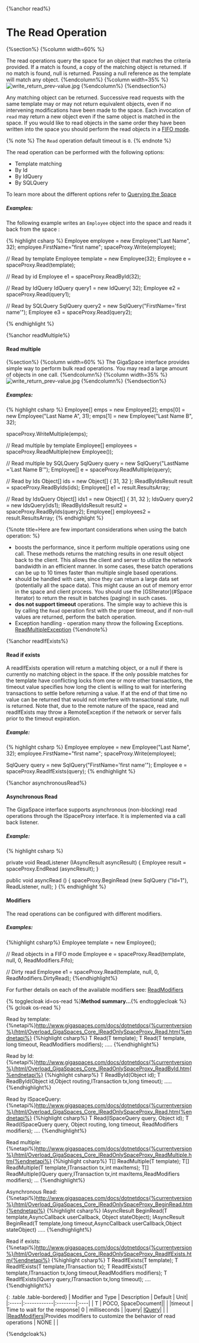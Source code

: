 
{%anchor read%}

# The Read Operation
{%section%}
{%column width=60% %}

The  read operations query the space for an object that matches the criteria provided.
If a match is found, a copy of the matching object is returned.
If no match is found, null is returned. Passing a null reference as the template will match any object.
{%endcolumn%}
{%column width=35% %}
![write_return_prev-value.jpg](/attachment_files/POJO_read.jpg)
{%endcolumn%}
{%endsection%}

Any matching object can be returned. Successive read requests with the same template may or may not return equivalent objects, even if no intervening modifications have been made to the space.
Each invocation of `read` may return a new object even if the same object is matched in the space.
If you would like to read objects in the same order they have been written into the space you should perform the read objects in a [FIFO mode](./fifo-support.html).

{% note %}
The `Read` operation default timeout is `0`.
{% endnote %}

The read operation can be performed with the following options:

- Template matching
- By Id
- By IdQuery
- By SQLQuery

To learn more about the different options refer to [Querying the Space](./querying-the-space.html)

##### Examples:

The following example writes an `Employee` object into the space and reads it back from the space :

{% highlight csharp %}
Employee employee = new Employee("Last Name", 32);
employee.FirstName="first name";
spaceProxy.Write(employee);

// Read by template
Employee template = new Employee(32);
Employee e = spaceProxy.Read(template);

// Read by id
Employee e1 = spaceProxy.ReadById<Employee>(32);

// Read by IdQuery
IdQuery<Employee> query1 = new IdQuery<Employee>( 32);
Employee e2 = spaceProxy.Read<Employee>(query1);

// Read by SQLQuery
SqlQuery<Employee> query2 = new SqlQuery<Employee>("FirstName='first name'");
Employee e3 = spaceProxy.Read<Employee>(query2);

{% endhighlight %}


{%anchor readMultiple%}

#### Read multiple

{%section%}
{%column width=60% %}
The GigaSpace interface provides simple way to perform bulk read operations. You may read a large amount of objects in one call.
{%endcolumn%}
{%column width=35% %}
![write_return_prev-value.jpg](/attachment_files/POJO_read_multi.jpg)
{%endcolumn%}
{%endsection%}

##### Examples:

{% highlight csharp %}
Employee[] emps = new Employee[2];
emps[0] = new Employee("Last Name A", 31);
emps[1] = new Employee("Last Name B", 32);

spaceProxy.WriteMultiple(emps);

// Read multiple by template
Employee[] employees = spaceProxy.ReadMultiple<Employee>(new Employee());

// Read multiple by SQLQuery
SqlQuery<Employee> query = new SqlQuery<Employee>("LastName ='Last Name B'");
Employee[] e = spaceProxy.ReadMultiple<Employee>(query);

// Read by Ids
Object[] ids = new Object[] { 31, 32 };
IReadByIdsResult<Employee> result = spaceProxy.ReadByIds<Employee>(ids);
Employee[] e1 = result.ResultsArray;

// Read by IdsQuery
Object[] ids1 = new Object[] { 31, 32 };
IdsQuery<Employee> query2 = new IdsQuery<Employee>(ids1);
IReadByIdsResult<Employee> result2 = spaceProxy.ReadByIds<Employee>(query2);
Employee[] employees2 = result.ResultsArray;
{% endhighlight %}

{%note title=Here are few important considerations when using the batch operation: %}
- boosts the performance, since it perform multiple operations using one call. These methods returns the matching results in one result object back to the client. This allows the client and server to utilize the network bandwidth in an efficient manner. In some cases, these batch operations can be up to 10 times faster than multiple single based operations.
- should be handled with care, since they can return a large data set (potentially all the space data). This might cause an out of memory error in the space and client process. You should use the [GSIterator](#Space Iterator) to return the result in batches (paging) in such cases.
- **dos not support timeout** operations. The simple way to achieve this is by calling the `Read` operation first with the proper timeout, and if non-null values are returned, perform the batch operation.
- Exception handling - operation many throw the following Exceptions. [ReadMultipleException](http://www.gigaspaces.com/docs/dotnetdocs{%currentversion%}/html/Overload_GigaSpaces_Core_Exceptions_ReadMultipleException__ctor.htm)
{%endnote%}

{%anchor readIfExists%}

#### Read if exists
A readIfExists operation will return a matching object, or a null if there is currently no matching object in the space.
If the only possible matches for the template have conflicting locks from one or more other transactions, the timeout value specifies how long the client is willing to wait for interfering transactions to settle before returning a value.
If at the end of that time no value can be returned that would not interfere with transactional state, null is returned. Note that, due to the remote nature of the space, read and readIfExists may throw a RemoteException if the network or server fails prior to the timeout expiration.

##### Example:

{% highlight csharp %}
Employee employee = new Employee("Last Name", 32);
employee.FirstName="first name";
spaceProxy.Write(employee);

SqlQuery<Employee> query = new SqlQuery<Employee>("FirstName='first name'");
Employee e = spaceProxy.ReadIfExists<Employee>(query);
{% endhighlight %}




{%anchor asynchronousRead%}

#### Asynchronous Read

The GigaSpace interface supports asynchronous (non-blocking) read operations through the ISpaceProxy interface. It is implemented via a call back listener.

##### Example:

{% highlight csharp %}

private void ReadListener (IAsyncResult<Employee> asyncResult)
{
    Employee result = spaceProxy.EndRead (asyncResult);
}

public void asyncRead ()
{
    spaceProxy.BeginRead<Employee> (new SqlQuery<Employee> ("Id=1"), ReadListener, null);
}
{% endhighlight %}




#### Modifiers

The read operations can be configured with different modifiers.

##### Examples:
{%highlight csharp%}
Employee template = new Employee();

// Read objects in a FIFO mode
Employee e = spaceProxy.Read<Employee>(template, null, 0, ReadModifiers.Fifo);

// Dirty read
Employee e1 = spaceProxy.Read<Employee>(template, null, 0, ReadModifiers.DirtyRead);
{%endhighlight%}


For further details on each of the available modifiers see: [ReadModifiers](http://www.gigaspaces.com/docs/dotnetdocs{%currentversion%}/html/P_GigaSpaces_Core_IReadOnlySpaceProxy_ReadModifiers.htm)


{% togglecloak id=os-read %}**Method summary...**{% endtogglecloak %}
{% gcloak os-read %}

Read by template:{%netapi%}http://www.gigaspaces.com/docs/dotnetdocs{%currentversion%}/html/Overload_GigaSpaces_Core_IReadOnlySpaceProxy_Read.htm{%endnetapi%}
{%highlight csharp%}
T Read(T template);
T Read(T template, long timeout, ReadModifiers modifiers);
.....
{%endhighlight%}

Read by Id:{%netapi%}http://www.gigaspaces.com/docs/dotnetdocs{%currentversion%}/html/Overload_GigaSpaces_Core_IReadOnlySpaceProxy_ReadById.htm{%endnetapi%}
{%highlight csharp%}
T ReadById<T>(Object id);
T ReadById<T>(Object id,Object routing,ITransaction tx,long timeout);
.....
{%endhighlight%}

Read by ISpaceQuery:{%netapi%}http://www.gigaspaces.com/docs/dotnetdocs{%currentversion%}/html/Overload_GigaSpaces_Core_IReadOnlySpaceProxy_Read.htm{%endnetapi%}
{%highlight csharp%}
T Read(ISpaceQuery<T> query, Object id);
T Read(ISpaceQuery<T> query, Object routing, long timeout, ReadModifiers modifiers);
....
{%endhighlight%}

Read multiple:{%netapi%}http://www.gigaspaces.com/docs/dotnetdocs{%currentversion%}/html/Overload_GigaSpaces_Core_IReadOnlySpaceProxy_ReadMultiple.htm{%endnetapi%}
{%highlight csharp%}
T[] ReadMultiple<T>(T template);
T[] ReadMultiple<T>(T template,ITransaction tx,int maxItems);
T[] ReadMultiple<T>(IQuery<T> query,ITransaction tx,int maxItems,ReadModifiers modifiers);
...
{%endhighlight%}


Asynchronous Read:{%netapi%}http://www.gigaspaces.com/docs/dotnetdocs{%currentversion%}/html/Overload_GigaSpaces_Core_IReadOnlySpaceProxy_BeginRead.htm{%endnetapi%}
{%highlight csharp%}
IAsyncResult<T> BeginRead<T>(T template,AsyncCallback<T> userCallback, Object stateObject);
IAsyncResult<T> BeginRead<T>(T template,long timeout,AsyncCallback<T> userCallback,Object stateObject)
.....
{%endhighlight%}


Read if exists:{%netapi%}http://www.gigaspaces.com/docs/dotnetdocs{%currentversion%}/html/Overload_GigaSpaces_Core_IReadOnlySpaceProxy_ReadIfExists.htm{%endnetapi%}
{%highlight csharp%}
T ReadIfExists<T>(T template);
T ReadIfExists<T>(T template,ITransaction tx);
T ReadIfExists<T>(T template,ITransaction tx,long timeout,ReadModifiers modifiers);
T ReadIfExists<T>(IQuery<T> query,ITransaction tx,long timeout);
....
{%endhighlight%}



{: .table .table-bordered}
| Modifier and Type | Description | Default | Unit|
|:-----|:------------|:--------|:----|
| T          | POCO, SpaceDocument|| |
|timeout     | Time to wait for the response| 0  |  milliseconds |
|query| [IQuery](http://www.gigaspaces.com/docs/dotnetdocs{%currentversion%}/html/T_GigaSpaces_Core_IQuery_1.htm)|      | |
|[ReadModifiers](http://www.gigaspaces.com/docs/dotnetdocs{%currentversion%}/html/P_GigaSpaces_Core_IReadOnlySpaceProxy_ReadModifiers.htm)|Provides modifiers to customize the behavior of read operations | NONE  |  |

{%endgcloak%}